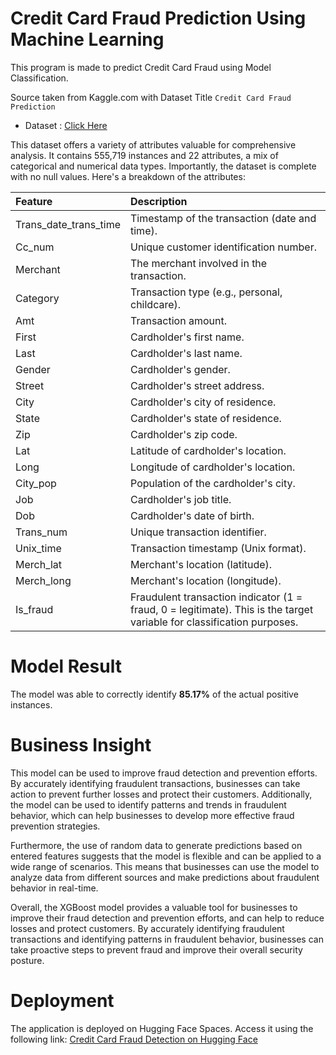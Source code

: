 # Credit Card Fraud Prediction Using Machine Learning

This program is made to predict Credit Card Fraud using Model Classification.

Source taken from Kaggle.com with Dataset Title `Credit Card Fraud Prediction`

* Dataset : [Click Here](https://www.kaggle.com/datasets/kelvinkelue/credit-card-fraud-prediction/data)

This dataset offers a variety of attributes valuable for comprehensive analysis. It contains 555,719 instances and 22 attributes, a mix of categorical and numerical data types. Importantly, the dataset is complete with no null values. Here's a breakdown of the attributes:

| Feature | Description |
| :--- | :--- |
| Trans_date_trans_time | Timestamp of the transaction (date and time).|
| Cc_num | Unique customer identification number. |
| Merchant | The merchant involved in the transaction. |
| Category | Transaction type (e.g., personal, childcare). |
| Amt | Transaction amount. |
| First | Cardholder's first name. |
| Last | Cardholder's last name. |
| Gender | Cardholder's gender. |
| Street | Cardholder's street address. |
| City | Cardholder's city of residence. |
| State | Cardholder's state of residence. |
| Zip | Cardholder's zip code. |
| Lat | Latitude of cardholder's location. |
| Long | Longitude of cardholder's location. |
| City_pop | Population of the cardholder's city. |
| Job | Cardholder's job title. |
| Dob | Cardholder's date of birth. |
| Trans_num | Unique transaction identifier. |
| Unix_time | Transaction timestamp (Unix format). |
| Merch_lat | Merchant's location (latitude). |
| Merch_long | Merchant's location (longitude). |
| Is_fraud | Fraudulent transaction indicator (1 = fraud, 0 = legitimate). This is the target variable for classification purposes.|

# Model Result
The model was able to correctly identify **85.17%** of the actual positive instances.

# Business Insight

This model can be used to improve fraud detection and prevention efforts. By accurately identifying fraudulent transactions, businesses can take action to prevent further losses and protect their customers. Additionally, the model can be used to identify patterns and trends in fraudulent behavior, which can help businesses to develop more effective fraud prevention strategies.

Furthermore, the use of random data to generate predictions based on entered features suggests that the model is flexible and can be applied to a wide range of scenarios. This means that businesses can use the model to analyze data from different sources and make predictions about fraudulent behavior in real-time.

Overall, the XGBoost model provides a valuable tool for businesses to improve their fraud detection and prevention efforts, and can help to reduce losses and protect customers. By accurately identifying fraudulent transactions and identifying patterns in fraudulent behavior, businesses can take proactive steps to prevent fraud and improve their overall security posture.

# Deployment
The application is deployed on Hugging Face Spaces. Access it using the following link:
[Credit Card Fraud Detection on Hugging Face](https://huggingface.co/spaces/Reaumur/Credit-Card-Fraud-Detection)
